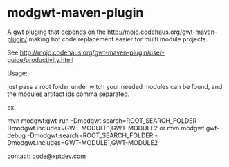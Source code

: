 modgwt-maven-plugin
===================

A gwt pluging that depends on the http://mojo.codehaus.org/gwt-maven-plugin/ making hot code replacement easier for multi module projects.

See http://mojo.codehaus.org/gwt-maven-plugin/user-guide/productivity.html

Usage:

just pass a root folder under witch your needed modules can be found, and the modules artifact ids comma separated.

ex:

mvn modgwt:gwt-run -Dmodgwt.search=ROOT_SEARCH_FOLDER -Dmodgwt.includes=GWT-MODULE1,GWT-MODULE2
or
mvn modgwt:gwt-debug -Dmodgwt.search=ROOT_SEARCH_FOLDER -Dmodgwt.includes=GWT-MODULE1,GWT-MODULE2


contact:
code@xptdev.com
